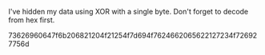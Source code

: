 I've hidden my data using XOR with a single byte. Don't forget to decode from hex first.

73626960647f6b206821204f21254f7d694f7624662065622127234f726927756d